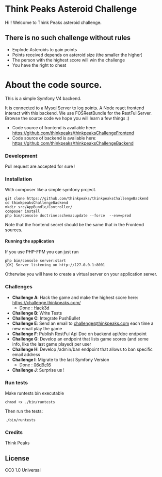 # Think Peaks Asteroid Challenge	
Hi !
Welcome to Think Peaks asteroid challenge.

## There is no such challenge without rules
- Explode Asteroids to gain points
- Points received depends on asteroid size (the smaller the higher)
- The person with the highest score will win the challenge 
- You have the right to cheat

# About the code source.

This is a simple Symfony V4 backend.

It is connected to a Mysql Server to log points.
A Node react frontend interact with this backend.
We use FOSRestBundle for the RestFullServer.
Browse the source code we hope you will learn a few things :)

* Code source of frontend is available here: https://github.com/thinkpeaks/thinkpeaksChallengeFrontend
* Code source of backend is available here: https://github.com/thinkpeaks/thinkpeaksChallengeBackend

### Development

Pull request are accepted for sure !

### Installation

With composer like a simple symfony project.

```
git clone https://github.com/thinkpeaks/thinkpeaksChallengeBackend
cd thinkpeaksChallengeBackend
mkdir src/AppBundle/Controller/
composer install
php bin/console doctrine:schema:update --force  --env=prod
```

Note that the frontend secret should be the same that in the Frontend sources.

#### Running the application
If you use PHP-FPM you can just run 
```
php bin/console server:start         
[OK] Server listening on http://127.0.0.1:8001     
```
Otherwise you will have to create a virtual server on your application server.

### Challenges

 - **Challenge A**: Hack the game and make the highest score here: https://challenge.thinkpeaks.com/
   * Done : [Hack3d](/challenge/step1-done.png)
 - **Challenge B**: Write Tests
 - **Challenge C**: Integrate PushBullet
 - **Challenge E**: Send an email to challenge@thinkpeaks.com each time a new email play the game
 - **Challenge F**: Publish RestFul Api Doc on backend api/doc endpoint
 - **Challenge G**: Develop an endpoint that lists game scores (and some info, like the last game played) per user
 - **Challenge H**: Develop /admin/ban endpoint that allows to ban specific email address
 - **Challenge I**: Migrate to the last Symfony Version
   * Done : [06d9e16](https://github.com/david-vde/thinkpeaksChallengeBackend/commit/06d9e16c2fcac5b45a9eee308108354ebbc825f2)
 - **Challenge J**: Surprise us !


### Run tests

Make runtests bin executable 

```
chmod +x ./bin/runtests
```

Then run the tests: 

```
./bin/runtests
```

### Credits
Think Peaks 

License
----

CC0 1.0 Universal

